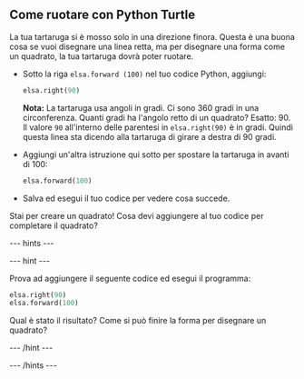 ## Come ruotare con Python Turtle

La tua tartaruga si è mosso solo in una direzione finora. Questa è una buona cosa se vuoi disegnare una linea retta, ma per disegnare una forma come un quadrato, la tua tartaruga dovrà poter ruotare.

- Sotto la riga `elsa.forward (100)` nel tuo codice Python, aggiungi:
    
    ```python
    elsa.right(90)
    ```
    
    **Nota:** La tartaruga usa angoli in gradi. Ci sono 360 gradi in una circonferenza. Quanti gradi ha l'angolo retto di un quadrato? Esatto: 90. Il valore `90` all'interno delle parentesi in `elsa.right(90)` è in gradi. Quindi questa linea sta dicendo alla tartaruga di girare a destra di 90 gradi.

- Aggiungi un'altra istruzione qui sotto per spostare la tartaruga in avanti di 100:
    
    ```python
    elsa.forward(100)
    ```

- Salva ed esegui il tuo codice per vedere cosa succede.

Stai per creare un quadrato! Cosa devi aggiungere al tuo codice per completare il quadrato?

--- hints ---


--- hint ---

Prova ad aggiungere il seguente codice ed esegui il programma:

```python
elsa.right(90)
elsa.forward(100)
```

Qual è stato il risultato? Come si può finire la forma per disegnare un quadrato?

--- /hint ---

--- /hints ---